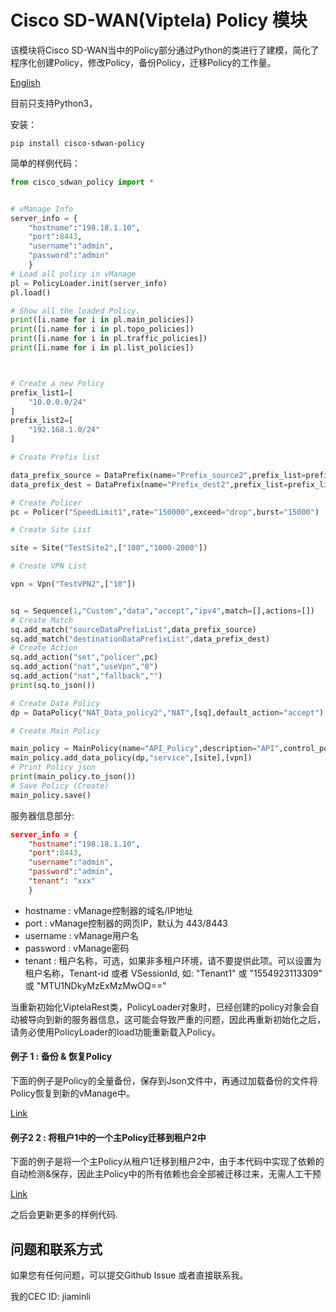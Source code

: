 # Cisco SD-WAN(Viptela) Policy 模块

该模块将Cisco SD-WAN当中的Policy部分通过Python的类进行了建模，简化了程序化创建Policy，修改Policy，备份Policy，迁移Policy的工作量。

[English](https://github.com/ljm625/cisco_sdwan_policy_python/blob/master/README.md)



目前只支持Python3，

安装：
```
pip install cisco-sdwan-policy
```

简单的样例代码：
```python
from cisco_sdwan_policy import *


# vManage Info
server_info = {
    "hostname":"198.18.1.10",
    "port":8443,
    "username":"admin",
    "password":"admin"
    }
# Load all policy in vManage
pl = PolicyLoader.init(server_info)
pl.load()

# Show all the loaded Policy.
print([i.name for i in pl.main_policies])
print([i.name for i in pl.topo_policies])
print([i.name for i in pl.traffic_policies])
print([i.name for i in pl.list_policies])



# Create a new Policy
prefix_list1=[
    "10.0.0.0/24"
]
prefix_list2=[
    "192.168.1.0/24"
]

# Create Prefix list

data_prefix_source = DataPrefix(name="Prefix_source2",prefix_list=prefix_list1,is_ipv6=False)
data_prefix_dest = DataPrefix(name="Prefix_dest2",prefix_list=prefix_list2,is_ipv6=False)

# Create Policer
pc = Policer("SpeedLimit1",rate="150000",exceed="drop",burst="15000")

# Create Site List

site = Site("TestSite2",["100","1000-2000"])

# Create VPN List

vpn = Vpn("TestVPN2",["10"])


sq = Sequence(1,"Custom","data","accept","ipv4",match=[],actions=[])
# Create Match
sq.add_match("sourceDataPrefixList",data_prefix_source)
sq.add_match("destinationDataPrefixList",data_prefix_dest)
# Create Action
sq.add_action("set","policer",pc)
sq.add_action("nat","useVpn","0")
sq.add_action("nat","fallback","")
print(sq.to_json())

# Create Data Policy
dp = DataPolicy("NAT_Data_policy2","NAT",[sq],default_action="accept")

# Create Main Policy

main_policy = MainPolicy(name="API_Policy",description="API",control_policy_list=[],data_policy_list=[],vpn_membership_list=[],approute_policy_list=[])
main_policy.add_data_policy(dp,"service",[site],[vpn])
# Print Policy json
print(main_policy.to_json())
# Save Policy (Create)
main_policy.save()


```

服务器信息部分:

```json
server_info = {
    "hostname":"198.18.1.10",
    "port":8443,
    "username":"admin",
    "password":"admin",
    "tenant": "xxx"
    }
```
- hostname : vManage控制器的域名/IP地址
- port : vManage控制器的网页IP，默认为 443/8443
- username : vManage用户名
- password : vManage密码
- tenant : 租户名称，可选，如果非多租户环境，请不要提供此项。可以设置为租户名称，Tenant-id 或者 VSessionId, 如: "Tenant1" 或 "1554923113309" 或 "MTU1NDkyMzExMzMwOQ=="

当重新初始化ViptelaRest类，PolicyLoader对象时，已经创建的policy对象会自动被导向到新的服务器信息，这可能会导致严重的问题，因此再重新初始化之后，请务必使用PolicyLoader的load功能重新载入Policy。

#### 例子 1 : 备份 & 恢复Policy

下面的例子是Policy的全量备份，保存到Json文件中，再通过加载备份的文件将Policy恢复到新的vManage中。

[Link](https://github.com/ljm625/cisco_sdwan_policy_python/blob/master/example1.py)


#### 例子2 2 : 将租户1中的一个主Policy迁移到租户2中

下面的例子是将一个主Policy从租户1迁移到租户2中，由于本代码中实现了依赖的自动检测&保存，因此主Policy中的所有依赖也会全部被迁移过来，无需人工干预

[Link](https://github.com/ljm625/cisco_sdwan_policy_python/blob/master/example2.py)


之后会更新更多的样例代码.

## 问题和联系方式

如果您有任何问题，可以提交Github Issue 或者直接联系我。

我的CEC ID: jiaminli
